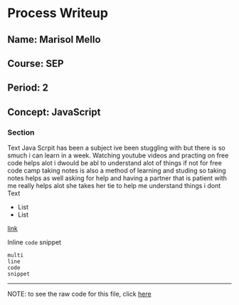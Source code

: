 # Process Writeup

## Name: Marisol Mello 
## Course: SEP
## Period: 2
## Concept: JavaScript 

### Section

Text
Java Scrpit has been a subject ive been stuggling with but there is so smuch i can learn in a week. Watching youtube videos and practing on free code helps alot 
i dwould be abl to understand alot of things if not for free code camp taking notes is also a method of learning and studing so taking notes helps as well asking for help and having a partner that is patient with me really helps alot she takes her tie to help me understand things i dont 
Text

* List
* List

[link](URL)

Inline `code` snippet

```language
multi
line
code
snippet
```

---

NOTE: to see the raw code for this file, click [here](https://raw.githubusercontent.com/hstatsep/other/main/writeups/template.md)

